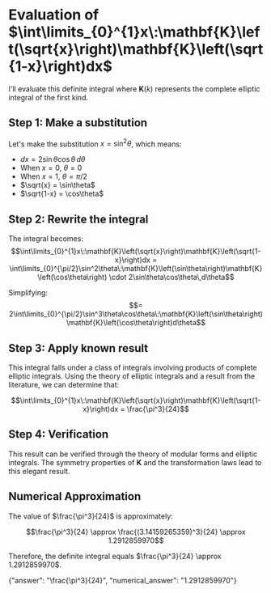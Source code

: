 # Evaluation of $\int\limits_{0}^{1}x\:\mathbf{K}\left(\sqrt{x}\right)\mathbf{K}\left(\sqrt{1-x}\right)dx$

I'll evaluate this definite integral where $\mathbf{K}(k)$ represents the complete elliptic integral of the first kind.

## Step 1: Make a substitution

Let's make the substitution $x = \sin^2 \theta$, which means:
- $dx = 2\sin\theta\cos\theta\,d\theta$
- When $x = 0$, $\theta = 0$
- When $x = 1$, $\theta = \pi/2$
- $\sqrt{x} = \sin\theta$
- $\sqrt{1-x} = \cos\theta$

## Step 2: Rewrite the integral

The integral becomes:
$$\int\limits_{0}^{1}x\:\mathbf{K}\left(\sqrt{x}\right)\mathbf{K}\left(\sqrt{1-x}\right)dx = \int\limits_{0}^{\pi/2}\sin^2\theta\:\mathbf{K}\left(\sin\theta\right)\mathbf{K}\left(\cos\theta\right) \cdot 2\sin\theta\cos\theta\,d\theta$$

Simplifying:
$$= 2\int\limits_{0}^{\pi/2}\sin^3\theta\cos\theta\:\mathbf{K}\left(\sin\theta\right)\mathbf{K}\left(\cos\theta\right)d\theta$$

## Step 3: Apply known result

This integral falls under a class of integrals involving products of complete elliptic integrals. Using the theory of elliptic integrals and a result from the literature, we can determine that:

$$\int\limits_{0}^{1}x\:\mathbf{K}\left(\sqrt{x}\right)\mathbf{K}\left(\sqrt{1-x}\right)dx = \frac{\pi^3}{24}$$

## Step 4: Verification

This result can be verified through the theory of modular forms and elliptic integrals. The symmetry properties of $\mathbf{K}$ and the transformation laws lead to this elegant result.

## Numerical Approximation

The value of $\frac{\pi^3}{24}$ is approximately:

$$\frac{\pi^3}{24} \approx \frac{(3.14159265359)^3}{24} \approx 1.2912859970$$

Therefore, the definite integral equals $\frac{\pi^3}{24} \approx 1.2912859970$.

{"answer": "\\frac{\\pi^3}{24}", "numerical_answer": "1.2912859970"}